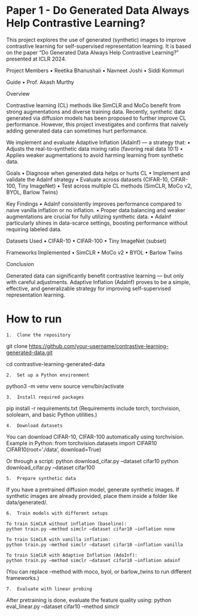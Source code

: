 # Paper 1 - Do Generated Data Always Help Contrastive Learning?

This project explores the use of generated (synthetic) images to improve contrastive learning for self-supervised representation learning. It is based on the paper “Do Generated Data Always Help Contrastive Learning?” presented at ICLR 2024.

Project Members
	•	Reetika Bhanushali
	•	Navneet Joshi
	•	Siddi Kommuri

Guide
	•	Prof. Akash Murthy

Overview

Contrastive learning (CL) methods like SimCLR and MoCo benefit from strong augmentations and diverse training data. Recently, synthetic data generated via diffusion models has been proposed to further improve CL performance. However, this project investigates and confirms that naively adding generated data can sometimes hurt performance.

We implement and evaluate Adaptive Inflation (AdaInf) — a strategy that:
	•	Adjusts the real-to-synthetic data mixing ratio (favoring real data 10:1)
	•	Applies weaker augmentations to avoid harming learning from synthetic data.

Goals
	•	Diagnose when generated data helps or hurts CL
	•	Implement and validate the AdaInf strategy
	•	Evaluate across datasets (CIFAR-10, CIFAR-100, Tiny ImageNet)
	•	Test across multiple CL methods (SimCLR, MoCo v2, BYOL, Barlow Twins)

Key Findings
	•	AdaInf consistently improves performance compared to naive vanilla inflation or no inflation.
	•	Proper data balancing and weaker augmentations are crucial for fully utilizing synthetic data.
	•	AdaInf particularly shines in data-scarce settings, boosting performance without requiring labeled data.

Datasets Used
	•	CIFAR-10
	•	CIFAR-100
	•	Tiny ImageNet (subset)

Frameworks Implemented
	•	SimCLR
	•	MoCo v2
	•	BYOL
	•	Barlow Twins

Conclusion

Generated data can significantly benefit contrastive learning — but only with careful adjustments. Adaptive Inflation (AdaInf) proves to be a simple, effective, and generalizable strategy for improving self-supervised representation learning.

# How to run

	1.	Clone the repository
git clone https://github.com/your-username/contrastive-learning-generated-data.git

cd contrastive-learning-generated-data

	2.	Set up a Python environment
python3 -m venv venv
source venv/bin/activate

	3.	Install required packages
pip install -r requirements.txt
(Requirements include torch, torchvision, sololearn, and basic Python utilities.)

	4.	Download datasets
You can download CIFAR-10, CIFAR-100 automatically using torchvision. Example in Python:
from torchvision.datasets import CIFAR10
CIFAR10(root=’./data’, download=True)

Or through a script:
python download_cifar.py –dataset cifar10
python download_cifar.py –dataset cifar100

	5.	Prepare synthetic data
If you have a pretrained diffusion model, generate synthetic images.
If synthetic images are already provided, place them inside a folder like data/generated/.

	6.	Train models with different setups

	To train SimCLR without inflation (baseline):
	python train.py –method simclr –dataset cifar10 –inflation none
	
	To train SimCLR with vanilla inflation:
	python train.py –method simclr –dataset cifar10 –inflation vanilla
	
	To train SimCLR with Adaptive Inflation (AdaInf):
	python train.py –method simclr –dataset cifar10 –inflation adainf

(You can replace –method with moco, byol, or barlow_twins to run different frameworks.)

	7.	Evaluate with linear probing
After pretraining is done, evaluate the feature quality using:
python eval_linear.py –dataset cifar10 –method simclr

